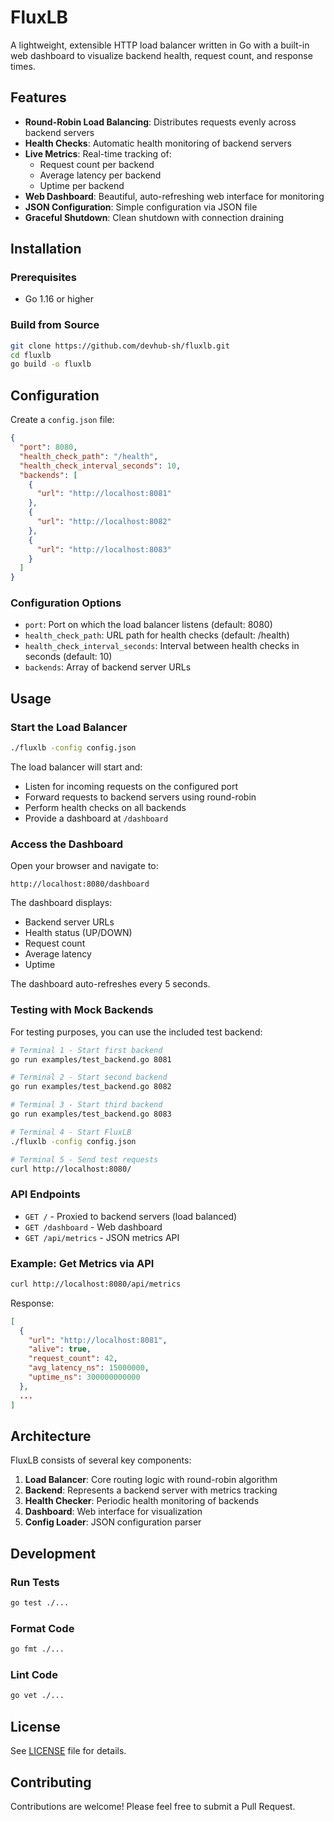 # FluxLB

A lightweight, extensible HTTP load balancer written in Go with a built-in web dashboard to visualize backend health, request count, and response times.

## Features

- **Round-Robin Load Balancing**: Distributes requests evenly across backend servers
- **Health Checks**: Automatic health monitoring of backend servers
- **Live Metrics**: Real-time tracking of:
  - Request count per backend
  - Average latency per backend
  - Uptime per backend
- **Web Dashboard**: Beautiful, auto-refreshing web interface for monitoring
- **JSON Configuration**: Simple configuration via JSON file
- **Graceful Shutdown**: Clean shutdown with connection draining

## Installation

### Prerequisites
- Go 1.16 or higher

### Build from Source

```bash
git clone https://github.com/devhub-sh/fluxlb.git
cd fluxlb
go build -o fluxlb
```

## Configuration

Create a `config.json` file:

```json
{
  "port": 8080,
  "health_check_path": "/health",
  "health_check_interval_seconds": 10,
  "backends": [
    {
      "url": "http://localhost:8081"
    },
    {
      "url": "http://localhost:8082"
    },
    {
      "url": "http://localhost:8083"
    }
  ]
}
```

### Configuration Options

- `port`: Port on which the load balancer listens (default: 8080)
- `health_check_path`: URL path for health checks (default: /health)
- `health_check_interval_seconds`: Interval between health checks in seconds (default: 10)
- `backends`: Array of backend server URLs

## Usage

### Start the Load Balancer

```bash
./fluxlb -config config.json
```

The load balancer will start and:
- Listen for incoming requests on the configured port
- Forward requests to backend servers using round-robin
- Perform health checks on all backends
- Provide a dashboard at `/dashboard`

### Access the Dashboard

Open your browser and navigate to:
```
http://localhost:8080/dashboard
```

The dashboard displays:
- Backend server URLs
- Health status (UP/DOWN)
- Request count
- Average latency
- Uptime

The dashboard auto-refreshes every 5 seconds.

### Testing with Mock Backends

For testing purposes, you can use the included test backend:

```bash
# Terminal 1 - Start first backend
go run examples/test_backend.go 8081

# Terminal 2 - Start second backend
go run examples/test_backend.go 8082

# Terminal 3 - Start third backend
go run examples/test_backend.go 8083

# Terminal 4 - Start FluxLB
./fluxlb -config config.json

# Terminal 5 - Send test requests
curl http://localhost:8080/
```

### API Endpoints

- `GET /` - Proxied to backend servers (load balanced)
- `GET /dashboard` - Web dashboard
- `GET /api/metrics` - JSON metrics API

### Example: Get Metrics via API

```bash
curl http://localhost:8080/api/metrics
```

Response:
```json
[
  {
    "url": "http://localhost:8081",
    "alive": true,
    "request_count": 42,
    "avg_latency_ns": 15000000,
    "uptime_ns": 300000000000
  },
  ...
]
```

## Architecture

FluxLB consists of several key components:

1. **Load Balancer**: Core routing logic with round-robin algorithm
2. **Backend**: Represents a backend server with metrics tracking
3. **Health Checker**: Periodic health monitoring of backends
4. **Dashboard**: Web interface for visualization
5. **Config Loader**: JSON configuration parser

## Development

### Run Tests

```bash
go test ./...
```

### Format Code

```bash
go fmt ./...
```

### Lint Code

```bash
go vet ./...
```

## License

See [LICENSE](LICENSE) file for details.

## Contributing

Contributions are welcome! Please feel free to submit a Pull Request.

